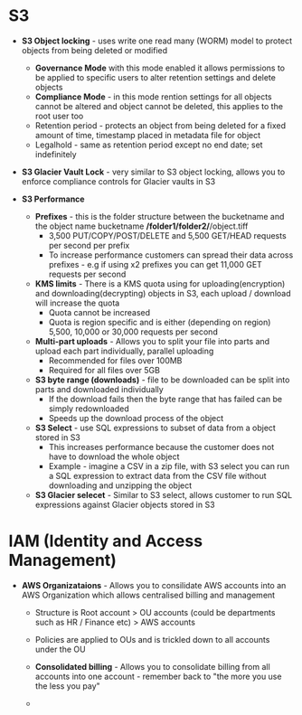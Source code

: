
# S3

* **S3 Object locking** - uses write one read many (WORM) model to protect objects from being deleted or modified
	* **Governance Mode** with this mode enabled it allows permissions to be applied to specific users to alter retention settings and delete objects
	* **Compliance Mode** - in this mode rention settings for all objects cannot be altered and object cannot be deleted, this applies to the root user too
	* Retention period - protects an object from being deleted for a fixed amount of time, timestamp placed in metadata file for object
	* Legalhold - same as retention period except no end date; set indefinitely
	
* **S3 Glacier Vault Lock** - very similar to S3 object locking, allows you to enforce compliance controls for Glacier vaults in S3

* **S3 Performance**
	* **Prefixes** - this is the folder structure between the bucketname and the object name bucketname **/folder1/folder2/**/object.tiff
		* 3,500 PUT/COPY/POST/DELETE and 5,500 GET/HEAD requests per second per prefix
		* To increase performance customers can spread their data across prefixes - e.g if using x2 prefixes you can get 11,000 GET requests per second
	* **KMS limits** - There is a KMS quota using for uploading(encryption) and downloading(decrypting) objects in S3, each upload / download will increase the quota
		* Quota cannot be increased
		* Quota is region specific and is either (depending on region) 5,500, 10,000 or 30,000 requests per second
	* **Multi-part uploads** - Allows you to split your file into parts and upload each part individually, parallel uploading
		* Recommended for files over 100MB
		* Required for all files over 5GB
	* **S3 byte range (downloads)** - file to be downloaded can be split into parts and downloaded individually
		* If the download fails then the byte range that has failed can be simply redownloaded
		* Speeds up the download process of the object
	* **S3 Select** - use SQL expressions to subset of data from a object stored in S3
		* This increases performance because the customer does not have to download the whole object
		* Example - imagine a CSV in a zip file, with S3 select you can run a SQL expression to extract data from the CSV file without downloading and unzipping the object
	* **S3 Glacier selecet** - Similar to S3 select, allows customer to run SQL expressions against Glacier objects stored in S3
	
# IAM (Identity and Access Management)

* **AWS Organizataions** - Allows you to consilidate AWS accounts into an AWS Organization which allows centralised billing and management
	* Structure is Root account > OU accounts (could be departments such as HR / Finance etc) > AWS accounts
	* Policies are applied to OUs and is trickled down to all accounts under the OU
	* **Consolidated billing** - Allows you to consolidate billing from all accounts into one account - remember back to "the more you use the less you pay"
	
	* 
